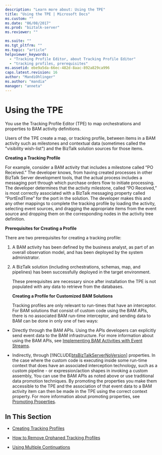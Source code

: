 ```yaml
---
description: "Learn more about: Using the TPE"
title: "Using the TPE | Microsoft Docs"
ms.custom: ""
ms.date: "06/08/2017"
ms.prod: "biztalk-server"
ms.reviewer: ""

ms.suite: ""
ms.tgt_pltfrm: ""
ms.topic: "article"
helpviewer_keywords: 
  - "Tracking Profile Editor, about Tracking Profile Editor"
  - "tracking profiles, prerequisites"
ms.assetid: ebe9a5da-66ec-482d-8aac-892a829ca996
caps.latest.revision: 16
author: "MandiOhlinger"
ms.author: "mandia"
manager: "anneta"
---
```

# Using the TPE
You use the Tracking Profile Editor (TPE) to map orchestrations and properties to BAM activity definitions.  
  
 Users of the TPE create a map, or tracking profile, between items in a BAM activity such as milestones and contextual data (sometimes called the "visibility wish-list") and the BizTalk solution sources for those items.  
  
 **Creating a Tracking Profile**  
  
 For example, consider a BAM activity that includes a milestone called “PO Received.” The developer knows, from having created processes in other BizTalk Server development tools, that the actual process includes a messaging port through which purchase orders flow to initiate processing. The developer determines that the activity milestone, called “PO Received,” is most correctly associated with a BizTalk messaging property called “PortEndTime” for the port in the solution. The developer makes this and any other mappings to complete the tracking profile by loading the activity, selecting event sources, and dragging the appropriate items from the event source and dropping them on the corresponding nodes in the activity tree definition.  
  
 **Prerequisites for Creating a Profile**  
  
 There are two prerequisites for creating a tracking profile:  
  
1. A BAM activity has been defined by the business analyst, as part of an overall observation model, and has been deployed by the system administrator.  
  
2. A BizTalk solution (including orchestrations, schemas, map, and pipelines) has been successfully deployed in the target environment.  
  
   These prerequisites are necessary since after installation the TPE is not populated with any data to retrieve from the databases.  
  
   **Creating a Profile for Customized BAM Solutions**  
  
   Tracking profiles are only relevant to run-times that have an interceptor. For BAM solutions that consist of custom code using the BAM APIs, there is no associated BAM run-time interceptor, and sending data to BAM can be done in only one of two ways:  
  
- Directly through the BAM APIs. Using the APIs developers can explicitly send event data to the BAM infrastructure. For more information about using the BAM APIs, see [Implementing BAM Activities with Event Streams](../core/implementing-bam-activities-with-event-streams.md).  
  
- Indirectly, through [!INCLUDE[btsBizTalkServerNoVersion](../includes/btsbiztalkservernoversion-md.md)] properties. In the case where the custom code is executing inside some run-time context that does have an associated interception technology, such as a custom pipeline - or expression/action shapes in invoking a custom assembly, You can use the BAM APIs as noted above or use traditional data promotion techniques. By promoting the properties you make them accessible to the TPE and the association of that event data to a BAM activity item can then be made in the TPE using the correct context property. For more information about promoting properties, see [Promoting Properties](../core/promoting-properties.md).  
  
## In This Section  
  
-   [Creating Tracking Profiles](../core/creating-tracking-profiles.md)  
  
-   [How to Remove Orphaned Tracking Profiles](../core/how-to-remove-orphaned-tracking-profiles.md)  
  
-   [Using Multiple Continuations](../core/using-multiple-continuations.md)
